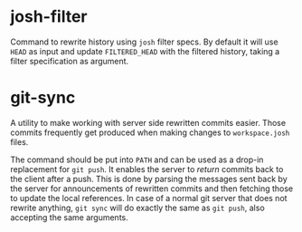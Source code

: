 
josh-filter
===========

Command to rewrite history using ``josh`` filter specs.
By default it will use ``HEAD`` as input and update ``FILTERED_HEAD`` with the filtered
history, taking a filter specification as argument.

git-sync
========

A utility to make working with server side rewritten commits easier.
Those commits frequently get produced when making changes to ``workspace.josh`` files.

The command should be put into ``PATH`` and can be used as a drop-in replacement for ``git push``.
It enables the server to *return* commits back to the client after a push. This is done by parsing
the messages sent back by the server for announcements of rewritten commits and then fetching
those to update the local references.
In case of a normal git server that does not rewrite anything, ``git sync`` will do exactly the
same as ``git push``, also accepting the same arguments.
